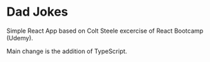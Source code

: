# Dad Jokes

Simple React App based on Colt Steele excercise of React Bootcamp (Udemy).

Main change is the addition of TypeScript.
